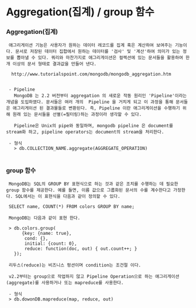 # Aggregation(집계) / group 함수

### Aggregation(집계)
     애그리게이션 기능은 사용자가 원하는 데이터 레코드를 집계 혹은 계산하여 보여주는 기능이다. 문서로 저장된 데이터 집합에서 원하는 데이터를 '검사' 및 '계산'하여 의미가 있는 정보를 뽑아낼 수 있다. 쿼리와 마찬가지로 애그리게이션은 컬렉션에 있는 문서들을 활용하여 한 개 이상의 문서 형태로 결과값을 만들어 낸다.

      http://www.tutorialspoint.com/mongodb/mongodb_aggregation.htm


     - Pipeline
       MongoDB 는 2.2 버전부터 aggregation 의 새로운 작동 원리인 'Pipeline'이라는 개념을 도입하였다. 문서들은 여러 개의  Pipeline 을 거치게 되고 이 과정을 통해 문서들은 애그리게이션 된 결과물들로 변환된다. 즉, Pipeline 이란 애그리게이션을 수행하기 위해 원래 있는 문서들을 선별(=필터링)하는 과정이라 생각할 수 있다.

       Pipeline은 Unix의 pipe와 동일하며, mongodb pipeline 은 document를 stream화 하고, pipeline operators는 document의 stream을 처리한다.

     - 형식
       > db.COLLECTION_NAME.aggregate(AGGREGATE_OPERATION)

#
### group 함수
     MongoDB는 SQL의 GROUP BY 표현식으로 하는 것과 같은 조치를 수행하는 데 필요한 group 함수를 제공한다. 예를 들면, 이름 값으로 그룹화된 문서의 수를 계수한다고 가정한다. SQL에서는 이 표현식을 다음과 같이 정의할 수 있다.
     
     SELECT name, COUNT(*) FROM colors GROUP BY name;

     MongoDB는 다음과 같이 표현 한다.

     > db.colors.group(
          {key: {name: true},
           cond: {},
           initial: {count: 0},                                  
           reduce: function(doc, out) { out.count++; }
       });

     리두스(reduce)는 비즈니스 펑션이며 condition는 조건절 이다.

     v2.2부터는 group으로 작업하지 않고 Pipeline Operation으로 하는 애그리게이션(aggregate)를 사용하거나 또는 mapreduce를 사용한다.

     - 형식 
     > db.dowonDB.mapreduce(map, reduce, out)
